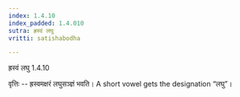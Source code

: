 ```yaml
---
index: 1.4.10
index_padded: 1.4.010
sutra: ह्रस्वं लघु
vritti: satishabodha

---
```

 ह्रस्वं लघु 1.4.10 


वृत्तिः -- ह्रस्वमक्षरं लघुसञ्ज्ञं भवति। A short vowel gets the designation “लघु”। 
